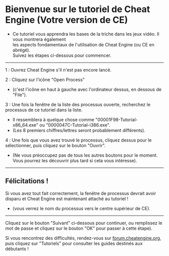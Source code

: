 # Bienvenue sur le tutoriel de Cheat Engine (Votre version de CE)
- Ce tutoriel vous apprendra les bases de la triche dans les jeux vidéo. Il vous montrera également  
les aspects fondamentaux de l'utilisation de Cheat Engine (ou CE en abrégé).  
Suivez les étapes ci-dessous pour commencer.
---------
1 : Ouvrez Cheat Engine s'il n'est pas encore lancé.  
  
2 : Cliquez sur l'icône "Open Process"   
- (c'est l'icône en haut à gauche avec l'ordinateur dessus, en dessous de "File").  
  
3 : Une fois la fenêtre de la liste des processus ouverte, recherchez le processus de ce tutoriel dans la liste.  
- Il ressemblera à quelque chose comme "00001F98-Tutorial-     x86_64.exe" ou "0000047C-Tutorial-i386.exe".   
- (Les 8 premiers chiffres/lettres seront probablement différents).  
  
4 : Une fois que vous avez trouvé le processus, cliquez dessus pour le sélectionner, puis cliquez sur le bouton "Ouvrir".   
- (Ne vous préoccupez pas de tous les autres boutons pour le moment. Vous pourrez les découvrir plus tard si cela vous intéresse).  
--------
## Félicitations !  
Si vous avez tout fait correctement, la fenêtre de processus devrait avoir disparu et Cheat Engine est maintenant attaché au tutoriel !  
- (vous verrez le nom du processus vers le centre supérieur de CE).  
-------
Cliquez sur le bouton "Suivant" ci-dessous pour continuer, ou remplissez le mot de passe et cliquez sur le bouton "OK" pour passer à cette étape).

Si vous rencontrez des difficultés, rendez-vous sur [forum.cheatengine.org](http://https://forum.cheatengine.org), puis cliquez sur "Tutoriels" pour consulter les guides destinés aux débutants !
